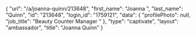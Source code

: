 {
    "url": "\/a\/joanna-quinn\/213648",
    "first_name": "Joanna ",
    "last_name": "Quinn",
    "id": "213648",
    "login_id": "1759121",
    "data": {
        "profilePhoto": null,
        "job_title": "Beauty Counter Manager "
    },
    "type": "captivate",
    "layout": "ambassador",
    "title": "Joanna  Quinn"
}